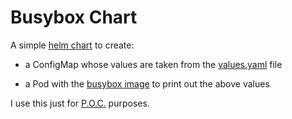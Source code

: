 # Busybox Chart

A simple [helm chart](https://helm.sh/docs/topics/charts/) to create:

- a ConfigMap whose values ​​are taken from the [values.yaml](https://helm.sh/docs/chart_template_guide/values_files/) file

- a Pod with the [busybox image](https://hub.docker.com/_/busybox) to print out the above values

I use this just for [P.O.C.](https://en.wikipedia.org/wiki/Proof_of_concept) purposes.
